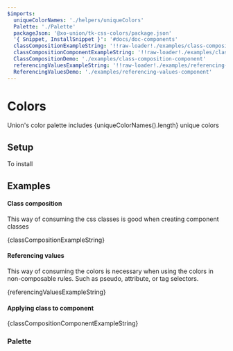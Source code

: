 ```yaml
---
$imports:
  uniqueColorNames: './helpers/uniqueColors'
  Palette: './Palette'
  packageJson: '@xo-union/tk-css-colors/package.json'
  '{ Snippet, InstallSnippet }': '#docs/doc-components'
  classCompositionExampleString: '!!raw-loader!./examples/class-composition.css'
  classCompositionComponentExampleString: '!!raw-loader!./examples/class-composition-component'
  ClassCompositionDemo: './examples/class-composition-component'
  referencingValuesExampleString: '!!raw-loader!./examples/referencing-values.css'
  ReferencingValuesDemo: './examples/referencing-values-component'
---
```


# Colors

<p>Union's color palette includes {uniqueColorNames().length} unique colors</p>

## Setup

To install
<InstallSnippet packageJson={packageJson} />

## Examples

#### Class composition

This way of consuming the css classes is good when creating component classes

<Snippet lang="css">{classCompositionExampleString}</Snippet>
<ClassCompositionDemo />

#### Referencing values

This way of consuming the colors is necessary when using the colors in non-composable rules. Such as pseudo, attribute, or tag selectors.

<Snippet lang="css">{referencingValuesExampleString}</Snippet>
<ReferencingValuesDemo />

#### Applying class to component
<Snippet lang="javascript">{classCompositionComponentExampleString}</Snippet>

### Palette

<Palette />
